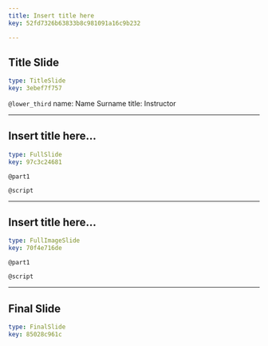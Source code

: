 ```yaml
---
title: Insert title here
key: 52fd7326b63833b8c981091a16c9b232

---
```

## Title Slide

```yaml
type: TitleSlide
key: 3ebef7f757
```





`@lower_third`
name: Name Surname
title: Instructor




---
## Insert title here...

```yaml
type: FullSlide
key: 97c3c24681
```

`@part1`






`@script`




---
## Insert title here...

```yaml
type: FullImageSlide
key: 70f4e716de
```

`@part1`






`@script`




---
## Final Slide

```yaml
type: FinalSlide
key: 85028c961c
```








